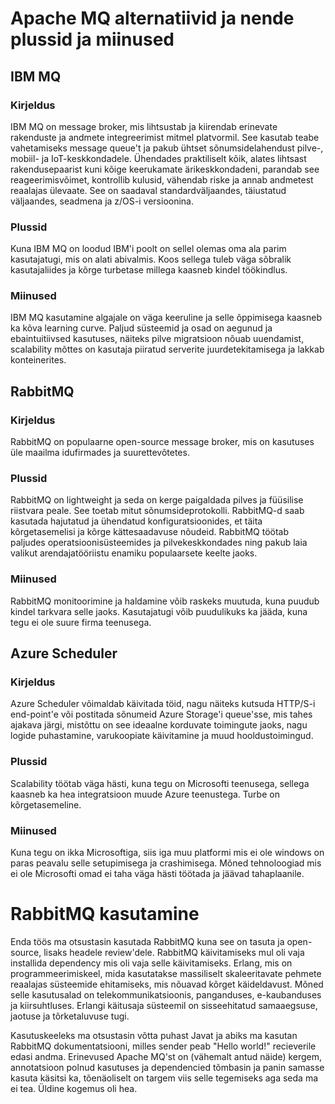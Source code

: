 # Apache MQ alternatiivid ja nende plussid ja miinused 

## IBM MQ 

### Kirjeldus 

IBM MQ on message broker, mis lihtsustab ja kiirendab erinevate rakenduste ja andmete integreerimist mitmel platvormil. See kasutab teabe vahetamiseks message queue't ja pakub ühtset sõnumsidelahendust pilve-, mobiil- ja IoT-keskkondadele. Ühendades praktiliselt kõik, alates lihtsast rakendusepaarist kuni kõige keerukamate ärikeskkondadeni, parandab see reageerimisvõimet, kontrollib kulusid, vähendab riske ja annab andmetest reaalajas ülevaate. See on saadaval standardväljaandes, täiustatud väljaandes, seadmena ja z/OS-i versioonina.

### Plussid

Kuna IBM MQ on loodud IBM'i poolt on sellel olemas oma ala parim kasutajatugi, mis on alati abivalmis. Koos sellega tuleb väga sõbralik kasutajaliides ja kõrge turbetase millega kaasneb kindel töökindlus. 

### Miinused

IBM MQ kasutamine algajale on väga keeruline ja selle õppimisega kaasneb ka kõva learning curve. Paljud süsteemid ja osad on aegunud ja ebaintuitiivsed kasutuses, näiteks pilve migratsioon nõuab uuendamist, scalability mõttes on kasutaja piiratud serverite juurdetekitamisega ja lakkab konteinerites.  

## RabbitMQ 

### Kirjeldus 

RabbitMQ on populaarne open-source message broker, mis on kasutuses üle maailma idufirmades ja suurettevõtetes. 

### Plussid

RabbitMQ on lightweight ja seda on kerge paigaldada pilves ja füüsilise riistvara peale. See toetab mitut sõnumsideprotokolli. RabbitMQ-d saab kasutada hajutatud ja ühendatud konfiguratsioonides, et täita kõrgetasemelisi ja kõrge kättesaadavuse nõudeid. 
RabbitMQ töötab paljudes operatsioonisüsteemides ja pilvekeskkondades ning pakub laia valikut arendajatööriistu enamiku populaarsete keelte jaoks.

### Miinused 

RabbitMQ monitoorimine ja haldamine võib raskeks muutuda, kuna puudub kindel tarkvara selle jaoks. Kasutajatugi võib puudulikuks ka jääda, kuna tegu ei ole suure firma teenusega. 

## Azure Scheduler 

### Kirjeldus
Azure Scheduler võimaldab käivitada töid, nagu näiteks kutsuda HTTP/S-i end-point'e või postitada sõnumeid Azure Storage'i queue'sse, mis tahes ajakava järgi, mistõttu on see ideaalne korduvate toimingute jaoks, nagu logide puhastamine, varukoopiate käivitamine ja muud hooldustoimingud. 

### Plussid 

Scalability töötab väga hästi, kuna tegu on Microsofti teenusega, sellega kaasneb ka hea integratsioon muude Azure teenustega. Turbe on kõrgetasemeline. 

### Miinused

Kuna tegu on ikka Microsoftiga, siis iga muu platformi mis ei ole windows on paras peavalu selle setupimisega ja crashimisega. Mõned tehnoloogiad mis ei ole Microsofti omad ei taha väga hästi töötada ja jäävad tahaplaanile. 


# RabbitMQ kasutamine

Enda töös ma otsustasin kasutada RabbitMQ kuna see on tasuta ja open-source, lisaks headele review'dele. 
RabbitMQ käivitamiseks mul oli vaja installida dependency mis oli vaja selle käivitamiseks. Erlang, mis on programmeerimiskeel, mida kasutatakse massiliselt skaleeritavate pehmete reaalajas süsteemide ehitamiseks, mis nõuavad kõrget käideldavust. Mõned selle kasutusalad on telekommunikatsioonis, panganduses, e-kaubanduses ja kiirsuhtluses. Erlangi käitusaja süsteemil on sisseehitatud samaaegsuse, jaotuse ja tõrketaluvuse tugi. 

Kasutuskeeleks ma otsustasin võtta puhast Javat ja abiks ma kasutan RabbitMQ dokumentatsiooni, milles sender peab "Hello world!" recieverile edasi andma. Erinevused Apache MQ'st on (vähemalt antud näide) kergem, annotatsioon polnud kasutuses ja dependencied tõmbasin ja panin samasse kasuta käsitsi ka, tõenäoliselt on targem viis selle tegemiseks aga seda ma ei tea. Üldine kogemus oli hea. 

